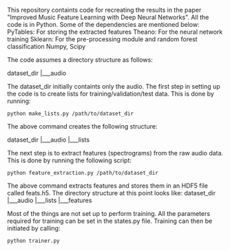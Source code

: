This repository containts code for recreating the results in the paper "Improved Music Feature Learning with Deep Neural Networks". All the code is in Python. 
Some of the dependencies are mentioned below:
PyTables: For storing the extracted features
Theano: For the neural network training
Sklearn: For the pre-processing module and random forest classification
Numpy, Scipy

The code assumes a directory structure as follows:

dataset_dir
       |___audio

The dataset_dir initially containts only the audio. The first step in setting up the code is to create lists for training/validation/test data. This is done by running:
```
python make_lists.py /path/to/dataset_dir
```
The above command creates the following structure:

dataset_dir
       |___audio
       |___lists

The next step is to extract features (spectrograms) from the raw audio data. This is done by running the following script:
```
python feature_extraction.py /path/to/dataset_dir
```
The above command extracts features and stores them in an HDF5 file called feats.h5. The directory structure at this point looks like:
dataset_dir
       |___audio
       |___lists
       |___features

Most of the things are not set up to perform training. All the parameters required for training can be set in the states.py file. Training can then be initiated by calling:
```
python trainer.py
```